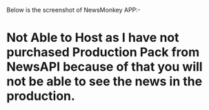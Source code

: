 Below is the screenshot of NewsMonkey APP:-
<img src="/public/SS.png" alt="">
# Not Able to Host as I have not purchased Production Pack from NewsAPI because of that you will not be able to see the news in the production.

